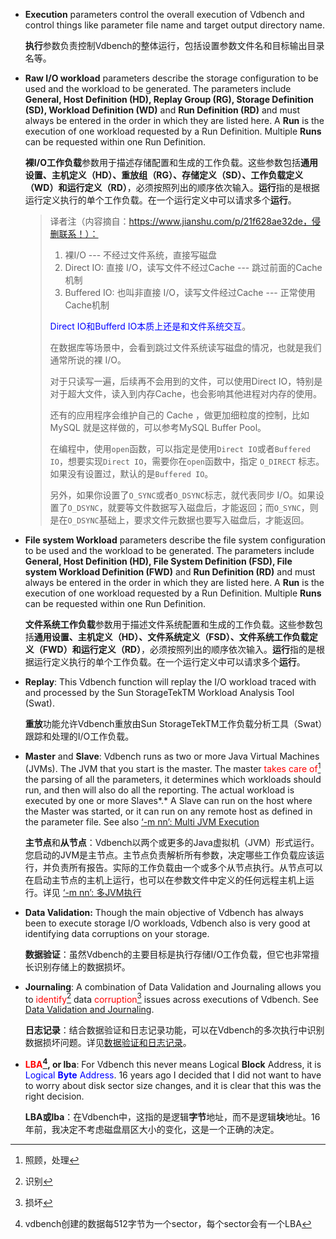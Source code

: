 - **Execution** parameters control the overall execution of Vdbench and control things like parameter file name and target output directory name.

  **执行**参数负责控制Vdbench的整体运行，包括设置参数文件名和目标输出目录名等。

  

- **Raw I/O workload** parameters describe the storage configuration to be used and the workload to be generated. The parameters include **General, Host Definition (HD), Replay Group (RG), Storage Definition (SD), Workload Definition (WD)** and **Run Definition (RD)** and must always be entered in the order in which they are listed here. A **Run** is the execution of one workload requested by a Run Definition. Multiple **Runs** can be requested within one Run Definition.

  **裸I/O工作负载**参数用于描述存储配置和生成的工作负载。这些参数包括**通用设置、主机定义（HD）、重放组（RG）、存储定义（SD）、工作负载定义（WD）**和**运行定义（RD）**，必须按照列出的顺序依次输入。**运行**指的是根据运行定义执行的单个工作负载。在一个运行定义中可以请求多个**运行**。

  > 译者注（内容摘自：https://www.jianshu.com/p/21f628ae32de，侵删联系！）：
  >
  > 1. 裸I/O --- 不经过文件系统，直接写磁盘
  > 2. Direct IO: 直接 I/O，读写文件不经过Cache --- 跳过前面的Cache机制
  > 3. Buffered IO: 也叫非直接 I/O，读写文件经过Cache --- 正常使用Cache机制
  >
  > 
  >
  > <font color="blue">Direct IO和Bufferd IO本质上还是和文件系统交互</font>。
  >
  > 在数据库等场景中，会看到跳过文件系统读写磁盘的情况，也就是我们通常所说的裸 I/O。
  >
  > 对于只读写一遍，后续再不会用到的文件，可以使用Direct IO，特别是对于超大文件，读入到内存Cache，也会影响其他进程对内存的使用。
  >
  > 还有的应用程序会维护自己的 Cache ，做更加细粒度的控制，比如 MySQL 就是这样做的，可以参考MySQL Buffer Pool。
  >
  > 
  >
  > 在编程中，使用`open`函数，可以指定是使用`Direct IO`或者`Buffered IO`，想要实现`Direct IO`，需要你在`open`函数中，指定 `O_DIRECT` 标志。如果没有设置过，默认的是`Buffered IO`。
  >
  > 
  >
  > 另外，如果你设置了`O_SYNC`或者`O_DSYNC`标志，就代表同步 I/O。如果设置了`O_DSYNC`，就要等文件数据写入磁盘后，才能返回；而`O_SYNC`，则是在`O_DSYNC`基础上，要求文件元数据也要写入磁盘后，才能返回。

  

- **File system Workload** parameters describe the file system configuration to be used and the workload to be generated. The parameters include **General, Host Definition (HD), File System Definition (FSD), File system Workload Definition (FWD)** and **Run Definition (RD)** and must always be entered in the order in which they are listed here. A **Run** is the execution of one workload requested by a Run Definition. Multiple **Runs** can be requested within one Run Definition.

  **文件系统工作负载**参数用于描述文件系统配置和生成的工作负载。这些参数包括**通用设置、主机定义（HD）、文件系统定义（FSD）、文件系统工作负载定义（FWD）**和**运行定义（RD）**，必须按照列出的顺序依次输入。**运行**指的是根据运行定义执行的单个工作负载。在一个运行定义中可以请求多个**运行**。

  

- **Replay**: This Vdbench function will replay the I/O workload traced with and processed by the Sun StorageTekTM  Workload Analysis Tool (Swat).

  **重放**功能允许Vdbench重放由Sun StorageTekTM工作负载分析工具（Swat）跟踪和处理的I/O工作负载。

  

- **Master** and **Slave**: Vdbench runs as two or more Java Virtual Machines (JVMs). The JVM that you start is the master. The master <font color="#FF00000">takes care of</font>[^ 1 ] the parsing of all the parameters, it determines which workloads should run, and then will also do all the reporting. The actual workload is executed by one or more Slaves*.* A Slave can run on the host where the Master was started, or it can run on any remote host as defined in the parameter file. See also [‘-m](#_bookmark34)[ nn’: Multi JVM Execution](#_bookmark34)

  **主节点**和**从节点**：Vdbench以两个或更多的Java虚拟机（JVM）形式运行。您启动的JVM是主节点。主节点负责解析所有参数，决定哪些工作负载应该运行，并负责所有报告。实际的工作负载由一个或多个从节点执行。从节点可以在启动主节点的主机上运行，也可以在参数文件中定义的任何远程主机上运行。详见 [‘-m](#_bookmark34)[ nn’: 多JVM执行](#_bookmark34)

  

- **Data Validation:** Though the main objective of Vdbench has always been to execute storage I/O workloads, Vdbench also is very good at identifying data corruptions on your storage.

  **数据验证**：虽然Vdbench的主要目标是执行存储I/O工作负载，但它也非常擅长识别存储上的数据损坏。

  

- **Journaling**: A combination of Data Validation and Journaling allows you to <font color="#FF00000">identify</font>[^ 2 ] data <font color="#FF00000">corruption</font>[^ 3 ] issues across executions of Vdbench. See [Data Validation and Journaling](#_bookmark147).

  **日志记录**：结合数据验证和日志记录功能，可以在Vdbench的多次执行中识别数据损坏问题。详见[数据验证和日志记录](#_bookmark147)。

  

- **<font color="#FF00000">LBA</font>[^ 4 ], or lba**: For Vdbench this never means Logical **Block** Address, it is <font color="blue">Logical **Byte** Address</font>. 16 years ago I decided that I did not want to have to worry about disk sector size changes, and it is clear that this was the right decision.

  **LBA或lba**：在Vdbench中，这指的是逻辑**字节**地址，而不是逻辑**块**地址。16年前，我决定不考虑磁盘扇区大小的变化，这是一个正确的决定。



[^ 1 ]: 照顾，处理
[^ 2 ]: 识别
[^ 3 ]: 损坏
[^ 4 ]: vdbench创建的数据每512字节为一个sector，每个sector会有一个LBA
